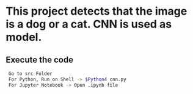 # This project detects that the image is a dog or a cat. CNN is used as model.
## Execute the code
```sh
 Go to src Folder
 For Python, Run on Shell -> $Python4 cnn.py
 For Jupyter Notebook -> Open .ipynb file
```
